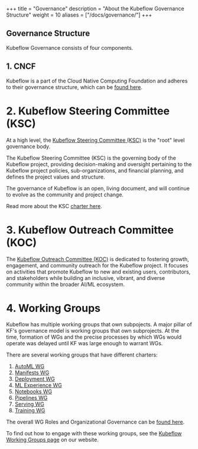 +++
title =  "Governance"
description = "About the Kubeflow Governance Structure"
weight = 10
aliases = ["/docs/governance/"]
+++


## Governance Structure

Kubeflow Governance consists of four components.

## 1. CNCF 
Kubeflow is a part of the Cloud Native Computing Foundation and adheres to their governance structure, which can be [found here](https://github.com/cncf/foundation?tab=readme-ov-file#governance).

# 2. Kubeflow Steering Committee (KSC)

At a high level, the [Kubeflow Steering Committee (KSC)](https://github.com/kubeflow/community/blob/master/KUBEFLOW-STEERING-COMMITTEE.md) is the "root" level governance body.

The Kubeflow Steering Committee (KSC) is the governing body of the Kubeflow project, providing decision-making and oversight pertaining to the Kubeflow project policies, sub-organizations, and financial planning, and defines the project values and structure.

The governance of Kubeflow is an open, living document, and will continue to evolve as the community and project change.

Read more about the KSC [charter here](https://github.com/kubeflow/community/blob/master/KUBEFLOW-STEERING-COMMITTEE.md#charter).

# 3. Kubeflow Outreach Committee (KOC)

The [Kubeflow Outreach Committee (KOC)](https://github.com/kubeflow/community/blob/master/KUBEFLOW-OUTREACH-COMMITTEE.md) is dedicated to fostering growth, engagement, and community outreach for the Kubeflow project. It focuses on activities that promote Kubeflow to new and existing users, contributors, and stakeholders while building an inclusive, vibrant, and diverse community within the broader AI/ML ecosystem.

# 4. Working Groups

Kubeflow has multiple working groups that own subpojects. A major pillar of KF's governance model is working groups that own subprojects. At the time, formation of WGs and the precise processes by which WGs would operate was delayed until KF was large enough to warrant WGs. 

There are several working groups that have different charters: 
1. [AutoML WG](https://github.com/kubeflow/community/tree/master/wg-automl)
1. [Manifests WG](https://github.com/kubeflow/community/tree/master/wg-manifests)
1. [Deployment WG](https://github.com/kubeflow/community/tree/master/wg-deployment)
1. [ML Experience WG](https://github.com/kubeflow/community/tree/master/wg-ml-experience)
1. [Notebooks WG](https://github.com/kubeflow/community/tree/master/wg-notebooks)
1. [Pipelines WG](https://github.com/kubeflow/community/tree/master/wg-pipelines)
1. [Serving WG](https://github.com/kubeflow/community/tree/master/wg-serving)
1. [Training WG](https://github.com/kubeflow/community/tree/master/wg-training)

The overall WG Roles and Organizational Governance can be [found here](https://github.com/kubeflow/community/blob/master/wgs/wg-governance.md).

To find out how to engage with these working groups, see the [Kubeflow Working Groups page](./community.md) on our website.

